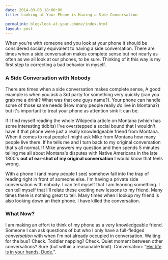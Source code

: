 ```yaml
---
date: 2014-03-03 18:00:00
title: Looking at Your Phone is Having a Side Conversation

permalink: blog/look-at-your-phone/index.html
layout: post
---
```


When you're with someone and you look at your phone it should be considered socially equivalent to having a side conversation. There are times when a side conversation makes complete sense but not nearly as often as we all look at our phones, to be sure. Thinking of it this way is my first step to correcting a bad behavior in myself.

### A Side Conversation with Nobody

There are times when a side conversation makes complete sense, A good example is when you ask a 3rd party for something very quickly (can you grab me a drink? What was that one guys name?). Your phone can handle some of those same needs (How many people really *do* live in Montana?) but it's important to treat your phone as attention sink it can be.

If I find myself reading the whole Wikipedia article on Montana (which has some interesting tidbits) I've overstepped a social bound that I wouldn't have if that phone were just a really knowledgeable friend from Montana. When it comes to real people I might ask Mike from Montana how many people live there. If he tells me and I turn back to my original conversation that's all normal. If Mike answers my question and then spends 5 minutes telling me all about Montana's disputes with Native Americans in the late 1800's **out of ear-shot of my original conversation** I would know that feels wrong.

With a phone I (and many people I see) somehow fall into the trap of reading right in front of someone else. I'm having a private side conversation with nobody. I can tell myself that I am learning something. I can tell myself that I'll relate these exciting new lessons to my friend. Many times there is nothing great to tell. Many times when I lookup my friend is also looking down an their phone. I have killed the conversation.

### What Now?

I am making an effort to think of my phone as a very knowledgeable friend. Someone I can ask questions of but who I only have a full-fledged *conversation* with when I'm not already occupied in conversation. Waiting for the bus? Check. Toddler napping? Check. Quiet moment between other conversations? Sure (but within a reasonable limit). Conversation: "[Her life is in your hands, Dude.](http://www.imdb.com/title/tt0118715/quotes?item=qt0520371)".
